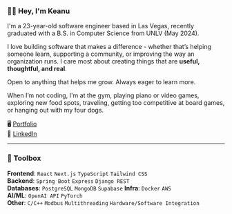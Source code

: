 ### 👋🏽 Hey, I'm Keanu

I'm a 23-year-old software engineer based in Las Vegas, recently graduated with a B.S. in Computer Science from UNLV (May 2024).

I love building software that makes a difference - whether that’s helping someone learn, supporting a community, or improving the way an organization runs. I care most about creating things that are **useful, thoughtful, and real**.

Open to anything that helps me grow. Always eager to learn more.

When I’m not coding, I'm at the gym, playing piano or video games, exploring new food spots, traveling, getting too competitive at board games, or hanging out with my four dogs.

🖥️ [Portfolio](https://keanualoua.com/)  
💼 [LinkedIn](https://www.linkedin.com/in/keanu-aloua/)

---

### 🧰 Toolbox

**Frontend**: `React` `Next.js` `TypeScript` `Tailwind CSS`  
**Backend**: `Spring Boot` `Express` `Django REST`  
**Databases**: `PostgreSQL` `MongoDB` `Supabase`
**Infra**: `Docker` `AWS`  
**AI/ML**: `OpenAI API` `PyTorch`  
**Other**: `C/C++` `Modbus` `Multithreading` `Hardware/Software Integration`
